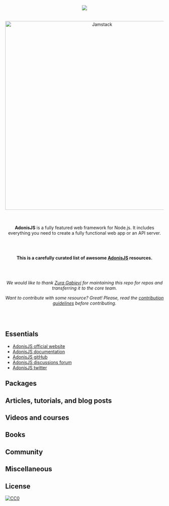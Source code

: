 <div align="center">
  <br /><br />
  <a href="https://awesome.re"><img src="https://awesome.re/badge-flat.svg" /></a>
  <br /><br /><br />
  <img width="600" src="https://res.cloudinary.com/adonis-js/image/upload/v1620728854/adonis-banner_snfkyy.jpg" alt="Jamstack">
  <br /><br /><br />
  <p>
    <strong>AdonisJS</strong> is a fully featured web framework for Node.js. It includes everything you need to create a fully functional web app or an API server.
  </p>
  <br /><br />
  <p>
    <b>
      This is a carefully curated list of awesome <a href="https://adonisjs.com">AdonisJS</a> resources.
    </b>
  </p>
  <br /><br />
  <p>
    <i>
      We would like to thank <a href="https://github.com/zgabievi">Zura Gabievi</a> for maintaining this repo for repos and transferring it to the core team.
    </i>
  </p>
  <p>
    <i>
      Want to contribute with some resource? Great! Please, read the <a href="contributing.md">contribution guidelines</a> before contributing.
    </i>
  </p>
  <br /><br />
</div>

## Essentials

- [AdonisJS official website](http://adonisjs.com)
- [AdonisJS documentation](http://docs.adonisjs.com)
- [AdonisJS gitHub](https://github.com/adonisjs)
- [AdonisJS discussions forum](https://github.com/adonisjs/core/discussions)
- [AdonisJS twitter](https://twitter.com/notifications)

## Packages

## Articles, tutorials, and blog posts

## Videos and courses

## Books

## Community

## Miscellaneous

## License

[![CC0](http://mirrors.creativecommons.org/presskit/buttons/88x31/svg/cc-zero.svg)](https://creativecommons.org/publicdomain/zero/1.0/)
